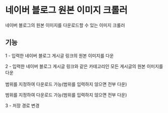 <h1>네이버 블로그 원본 이미지 크롤러</h1>
<p>네이버 블로그의 원본 이미지를 다운로드할 수 있는 이미지 크롤러</p>
<h2>기능</h2>
<p>1 - 입력한 네이버 블로그 게시글 링크의 원본 이미지를 다운</p>
<p>2 - 입력한 네이버 블로그 게시글 링크와 같은 카테고리인 모든 게시글의 원본 이미지를 다운<br><br>범위를 지정하여 다운로드 가능(범위를 입력하지 않으면 전부 다운)</p>
<p>  범위를 지정하여 다운로드 가능(범위를 입력하지 않으면 전부 다운)</p>
<p>3 - 저장 경로 변경</p>
